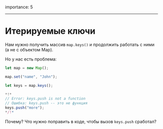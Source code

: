 importance: 5

---

# Итерируемые ключи

Нам нужно получить массив `map.keys()` и продолжить работать с ними (а не с объектом Map).

Но у нас есть проблема:

```js run
let map = new Map();

map.set("name", "John");

let keys = map.keys();

*!*
// Error: keys.push is not a function
// Ошибка: keys.push -- это не функция
keys.push("more");
*/!*
```

Почему? Что нужно поправить в коде, чтобы вызов `keys.push` сработал?
